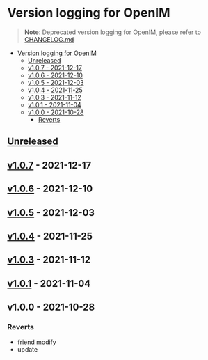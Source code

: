 # Version logging for OpenIM

> **Note**:
> Deprecated version logging for OpenIM, please refer to [CHANGELOG.md](../CHANGELOG.md)

<!-- BEGIN MUNGE: GENERATED_TOC -->

- [Version logging for OpenIM](#version-logging-for-openim)
  - [Unreleased](#unreleased)
  - [v1.0.7 - 2021-12-17](#v107---2021-12-17)
  - [v1.0.6 - 2021-12-10](#v106---2021-12-10)
  - [v1.0.5 - 2021-12-03](#v105---2021-12-03)
  - [v1.0.4 - 2021-11-25](#v104---2021-11-25)
  - [v1.0.3 - 2021-11-12](#v103---2021-11-12)
  - [v1.0.1 - 2021-11-04](#v101---2021-11-04)
  - [v1.0.0 - 2021-10-28](#v100---2021-10-28)
    - [Reverts](#reverts)

<!-- END MUNGE: GENERATED_TOC -->

<a name="unreleased"></a>
## [Unreleased]


<a name="v1.0.7"></a>
## [v1.0.7] - 2021-12-17

<a name="v1.0.6"></a>
## [v1.0.6] - 2021-12-10

<a name="v1.0.5"></a>
## [v1.0.5] - 2021-12-03

<a name="v1.0.4"></a>
## [v1.0.4] - 2021-11-25

<a name="v1.0.3"></a>
## [v1.0.3] - 2021-11-12

<a name="v1.0.1"></a>
## [v1.0.1] - 2021-11-04

<a name="v1.0.0"></a>
## v1.0.0 - 2021-10-28
### Reverts
- friend modify
- update


[Unreleased]: https://github.com/OpenIMSDK/Open-IM-Server/compare/v1.0.7...HEAD
[v1.0.7]: https://github.com/OpenIMSDK/Open-IM-Server/compare/v1.0.6...v1.0.7
[v1.0.6]: https://github.com/OpenIMSDK/Open-IM-Server/compare/v1.0.5...v1.0.6
[v1.0.5]: https://github.com/OpenIMSDK/Open-IM-Server/compare/v1.0.4...v1.0.5
[v1.0.4]: https://github.com/OpenIMSDK/Open-IM-Server/compare/v1.0.3...v1.0.4
[v1.0.3]: https://github.com/OpenIMSDK/Open-IM-Server/compare/v1.0.1...v1.0.3
[v1.0.1]: https://github.com/OpenIMSDK/Open-IM-Server/compare/v1.0.0...v1.0.1
